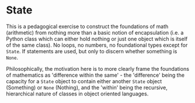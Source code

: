 # State

This is a pedagogical exercise to construct the foundations of math (arithmetic) from nothing more than a basic notion of encapsulation (i.e. a Python class which can either hold nothing or just one object which is itself of the same class). No loops, no numbers, no foundational types except for `State`. If statements are used, but only to discern whether something is `None`.

Philosophically, the motivation here is to more clearly frame the foundations of mathematics as 'difference within the same' - the 'difference' being the capacity for a `State` object to contain either another `State` object (Something) or `None` (Nothing), and the 'within' being the recursive, hierarchical nature of classes in object oriented languages.
